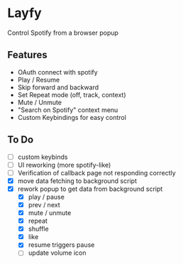 # Layfy

Control Spotify from a browser popup

## Features

- OAuth connect with spotify
- Play / Resume
- Skip forward and backward
- Set Repeat mode (off, track, context)
- Mute / Unmute
- "Search on Spotify" context menu
- Custom Keybindings for easy control

## To Do
- [ ] custom keybinds
- [ ] UI reworking (more spotify-like) 
- [ ] Verification of callback page not responding correctly
- [x] move data fetching to background script
- [x] rework popup to get data from background script
  - [x] play / pause
  - [x] prev / next
  - [x] mute / unmute
  - [x] repeat
  - [x] shuffle
  - [x] like
  - [x] resume triggers pause
  - [ ] update volume icon